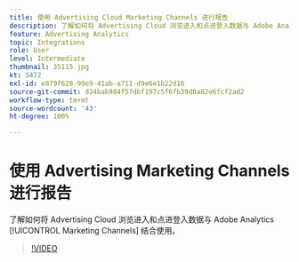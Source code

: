```yaml
---
title: 使用 Advertising Cloud Marketing Channels 进行报告
description: 了解如何将 Advertising Cloud 浏览进入和点进登入数据与 Adobe Analytics Marketing Channels 结合使用。
feature: Advertising Analytics
topic: Integrations
role: User
level: Intermediate
thumbnail: 35115.jpg
kt: 5472
exl-id: e879f628-99e9-41ab-a711-d9e6e1b22d16
source-git-commit: d24bab984f57dbf197c5f6fb39d0a82e6fcf2ad2
workflow-type: tm+mt
source-wordcount: '43'
ht-degree: 100%

---
```


# 使用 Advertising Marketing Channels 进行报告

了解如何将 Advertising Cloud 浏览进入和点进登入数据与 Adobe Analytics [!UICONTROL Marketing Channels] 结合使用。

>[!VIDEO](https://video.tv.adobe.com/v/40941/?quality=12&learn=on&captions=chi_hans)
